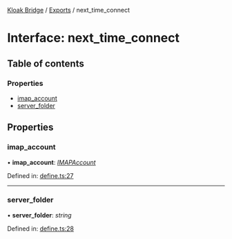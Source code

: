 [Kloak Bridge](../README.md) / [Exports](../modules.md) / next_time_connect

# Interface: next\_time\_connect

## Table of contents

### Properties

- [imap\_account](next_time_connect.md#imap_account)
- [server\_folder](next_time_connect.md#server_folder)

## Properties

### imap\_account

• **imap\_account**: [*IMAPAccount*](imapaccount.md)

Defined in: [define.ts:27](https://github.com/CoNET-project/kloak-bridge/blob/725d1ff/src/define.ts#L27)

___

### server\_folder

• **server\_folder**: *string*

Defined in: [define.ts:28](https://github.com/CoNET-project/kloak-bridge/blob/725d1ff/src/define.ts#L28)
